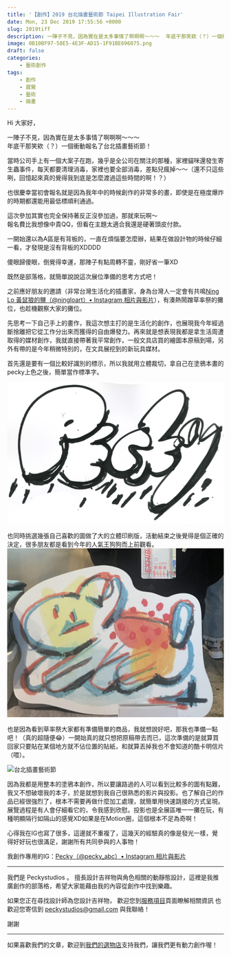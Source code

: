 ```yaml
---
title: '【創作】2019 台北插畫藝術節 Taipei Illustration Fair'
date: Mon, 23 Dec 2019 17:55:56 +0000
slug: 2019tiff
description: 一陣子不見，因為實在是太多事情了啊啊啊～～～  年底干那笑欸（？）一個衝動報名了台北插畫藝術節！
image: 0B10BF97-58E5-4E3F-AD15-1F91BE696075.png
draft: false
categories:
    - 藝術創作
tags: 
    - 創作
    - 展覽
    - 藝術
    - 插畫
---
```


Hi 大家好，

一陣子不見，因為實在是太多事情了啊啊啊～～～  
年底干那笑欸（？）一個衝動報名了台北插畫藝術節！

當時公司手上有一個大案子在跑，幾乎是全公司在關注的那種，家裡貓咪還發生寄生蟲事件，每天都要清理消毒，家裡也要全部消毒，差點兒瘋掉～～（還不只這些咧，回憶起來真的覺得我到底是怎麼渡過這些時間的啊！？）

也很慶幸當初會報名就是因為我年中的時候創作的非常多的畫，即使是在極度爆炸的時期都還能用最低標順利通過。

這次參加其實也完全保持著反正沒參加過，那就來玩啊～  
報名費比我想像中貴QQ，但看在主題太適合我還是硬著頭皮付款。

一開始還以為A區是有背板的，一直在煩惱要怎麼辦，結果在做設計物的時候仔細一看，才發現是沒有背板的XDDDD

傻眼歸傻眼，倒覺得幸運，那陣子有點周轉不靈，剛好省一筆XD

既然是部落格，就簡單說說這次展位準備的思考方式吧！

之前應好朋友的邀請（非常台灣生活化的插畫家，身為台灣人一定會有共鳴[Ning Lo 黃鼠狼的鹽（@ningloart）• Instagram 相片與影片](https://www.instagram.com/ningloart/)），有湊熱鬧蹭草率祭的攤位，也趁機觀察大家的攤位。

先思考一下自己手上的畫作，我這次想主打的是生活化的創作，也展現我今年經過斷捨離把它從工作分出來而獲得的自由爆發力。再來就是想表現我都是拿生活周遭取得的媒材創作，我就直接帶著我平常創作，一般文具店買的繪圖本原稿到場，另外有帶的是今年稍微特別的，在文具展挖到的新玩具媒材。

首先還是要有一個比較好識別的標示，所以我就用立體裁切，拿自己在塗鴉本畫的pecky上色之後，簡單當作標準字。

![台北插畫藝術節](img21.jpg)

也同時挑選幾張自己喜歡的圖做了大的立體印刷版，活動結束之後覺得是個正確的決定，很多朋友都是看到今年的人氣王狗狗而上前觀看。  
![台北插畫藝術節](IMG_2581-scaled-e1577125376820.jpg)

也是因為看到草率祭大家都有準備簡單的商品，我就想說好吧，那我也準備一點吧！（真的超隨便😂）一開始真的就只想把原稿帶去而已，這次準備的是就算買回家只要貼在某個地方就不佔位置的貼紙，和就算丟掉我也不會知道的酷卡明信片（喂）。

![台北插畫藝術節](IMG_2277.jpg)

因為我都是用整本的塗鴉本創作，所以要讓路過的人可以看到比較多的圖有點難，我又不想破壞我的本子，於是就想到我自己很熟悉的影片與投影。也了解自己的作品已經很強烈了，根本不需要再做什麼加工處理，就簡單用快速跳接的方式呈現。展覽過程是有人會仔細看它的，令我感到欣慰。投影也是全展區唯一一攤在玩，有種明顯隔行如隔山的感覺XD如果是在Motion圈，這個根本不足為奇啊！

心得我在IG也寫了很多，這邊就不重複了，這幾天的經驗真的像是發光一樣，覺得好好玩也很滿足，謝謝所有共同參與的人事物！

我創作專用的IG：[Pecky（@pecky\_abc）• Instagram 相片與影片](https://www.instagram.com/pecky_abc/?fbclid=IwAR3qEeqGghbfb5xDzJsY66dEgQiHx31AjbPss9McVFvbyo47MNbuKNZBEnI)


---

我們是 Peckystudios 。
擅長設計吉祥物與角色相關的動靜態設計，這裡是我推廣創作的部落格，希望大家能藉由我的內容從創作中找到樂趣。

如果您正在尋找設計師為您設計吉祥物，
歡迎您到[服務項目](https://peckyhsieh.wixsite.com/peckystudiosservice)頁面瞭解相關資訊
也歡迎您寄信到 peckystudios@gmail.com 與我聯絡！

謝謝

---

如果喜歡我們的文章，歡迎到[我們的選物店](https://www.rakuten.com.tw/shop/peckystudio/)支持我們，讓我們更有動力創作喔！